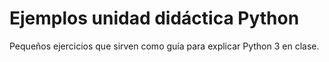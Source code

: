 # Ejemplos unidad didáctica Python
Pequeños ejercicios que sirven como guía para explicar Python 3 en clase.

